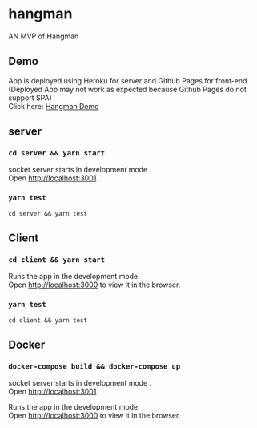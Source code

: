 # hangman
 AN MVP of Hangman
 
## Demo 
 
 App is deployed using Heroku for server and Github Pages for front-end.<br />
 (Deployed App may not work as expected because Github Pages do not support SPA)<br />
 Click here:  [Hangman Demo](https://shehryarshoukat96.github.io/hangman/)
 
## server

### `cd server && yarn start`

socket server starts in development mode .<br />
Open [http://localhost:3001](http://localhost:3001)

### `yarn test`
`cd server && yarn test`
 
## Client

### `cd client && yarn start`

Runs the app in the development mode.<br />
Open [http://localhost:3000](http://localhost:3000) to view it in the browser.

### `yarn test`
`cd client && yarn test`


## Docker 

### `docker-compose build && docker-compose up`


socket server starts in development mode .<br />
Open [http://localhost:3001](http://localhost:3001)

Runs the app in the development mode.<br />
Open [http://localhost:3000](http://localhost:3000) to view it in the browser.
